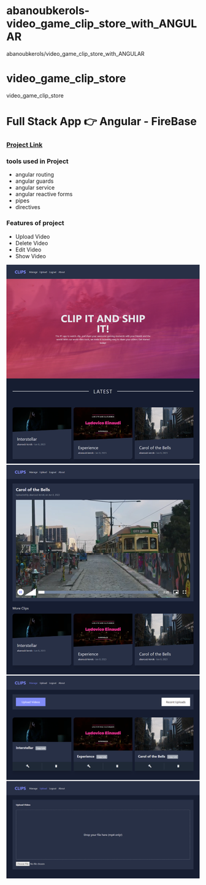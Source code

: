 # abanoubkerols-video_game_clip_store_with_ANGULAR
abanoubkerols/video_game_clip_store_with_ANGULAR

# video_game_clip_store
video_game_clip_store
<h1>Full Stack App 👉 Angular - FireBase </h1>
<h3><a href="https://abanoubkerols-video-game-clip-store-with-angular.vercel.app/">Project Link</a></h3>
<h3>tools used in Project </h3>
<ul>
 <li>angular routing</li>
 <li>angular guards </li>
 <li>angular service</li>
 <li>angular reactive forms</li>
 <li>pipes</li>
 <li>directives</li>
</ul>
<h3>Features of project</h3>
<ul>
 <li>Upload Video</li>
 <li>Delete Video</li>
 <li>Edit Video</li>
 <li>Show Video</li>

</ul>

<img src="./screencapture-video-game-clip-store-with-angular-vercel-app-2023-06-07-22_44_39.png">
<img src="./screencapture-video-game-clip-store-with-angular-vercel-app-clip-nIacqFUSFxxKXaiAJq1K-2023-06-07-22_45_52.png">
<img src="./screencapture-video-game-clip-store-with-angular-vercel-app-manage-2023-06-07-22_45_09.png">
<img src="./screencapture-video-game-clip-store-with-angular-vercel-app-upload-2023-06-07-22_45_26.png">
